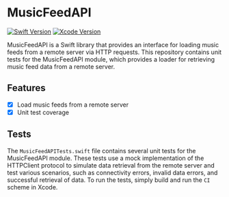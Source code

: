 # MusicFeedAPI

[![Swift Version](https://img.shields.io/badge/swift-5.0-orange.svg)](https://swift.org/)
[![Xcode Version](https://img.shields.io/badge/xcode-14.2-blue.svg)](https://developer.apple.com/xcode/)

MusicFeedAPI is a Swift library that provides an interface for loading music feeds from a remote server via HTTP requests.
This repository contains unit tests for the MusicFeedAPI module, which provides a loader for retrieving music feed data from a remote server.

## Features

- [x] Load music feeds from a remote server
- [x] Unit test coverage

## Tests

The `MusicFeedAPITests.swift` file contains several unit tests for the MusicFeedAPI module. These tests use a mock implementation of the HTTPClient protocol to simulate data retrieval from the remote server and test various scenarios, such as connectivity errors, invalid data errors, and successful retrieval of data. To run the tests, simply build and run the `CI` scheme in Xcode.
